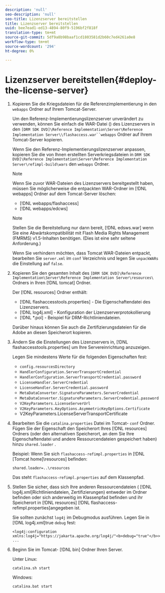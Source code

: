 ```yaml
---
description: 'null'
seo-description: 'null'
seo-title: Lizenzserver bereitstellen
title: Lizenzserver bereitstellen
uuid: bee7ead1-ed13-4894-80f9-5196bf2f818f
translation-type: tm+mt
source-git-commit: 5df9a8b98baaf1cd1803581d2b60c7ed4261a0e8
workflow-type: tm+mt
source-wordcount: '294'
ht-degree: 0%

---
```



# Lizenzserver bereitstellen{#deploy-the-license-server}

1. Kopieren Sie die Kriegsdateien für die Referenzimplementierung in den `webapps` Ordner auf Ihrem Tomcat-Server.

   Um den Referenz-Implementierungslizenzserver unverändert zu verwenden, können Sie einfach die WAR-Datei () des Lizenzservers in den `[DRM SDK DVD]\Reference Implementation\Server\Reference Implementation Server\\flashaccess.war``webapps` Ordner auf Ihrem Tomcat-Server kopieren.

   Wenn Sie den Referenz-Implementierungslizenzserver anpassen, kopieren Sie die von Ihnen erstellten Serverkriegsdateien in `DRM SDK DVD]\Reference Implementation\Server\Reference Implementation Server\refimpl-build\wars` den `webapps` Ordner.

   >[!NOTE]
   >
   >Wenn Sie zuvor WAR-Dateien des Lizenzservers bereitgestellt haben, müssen Sie möglicherweise die entpackten WAR-Ordner im [!DNL webapps] Ordner auf dem Tomcat-Server löschen:
   >
   >* [!DNL webapps/flashaccess]
   >* [!DNL webapps/edcws]


   >[!NOTE]
   >
   >Stellen Sie die Bereitstellung nur dann bereit, [!DNL edsws.war] wenn Sie eine Abwärtskompatibilität mit Flash Media Rights Management (FMRMS) v1.5-Inhalten benötigen. (Dies ist eine sehr seltene Anforderung.)
   >
   >Wenn Sie verhindern möchten, dass Tomcat WAR-Dateien entpackt, bearbeiten Sie `server.xml` im `conf` Verzeichnis und legen Sie `unpackWARs` die Einstellung auf `false`.

1. Kopieren Sie den gesamten Inhalt des `[DRM SDK DVD]\Reference Implementation\Server\Reference Implementation Server\resources\` Ordners in Ihren [!DNL tomcat] Ordner.

   Der [!DNL resources] Ordner enthält:

   * [!DNL flashaccesstools.properties] - Die Eigenschaftendatei des Lizenzservers.
   * [!DNL log4j.xml] - Konfiguration der Lizenzserverprotokollierung
   * [!DNL *.pol] - Beispiel für DRM-Richtliniendateien.

   Darüber hinaus können Sie auch die Zertifizierungsdateien für die Adobe an diesen Speicherort kopieren.

1. Ändern Sie die Einstellungen des Lizenzservers in, [!DNL flashaccesstools.properties] um Ihre Servereinrichtung anzuzeigen.

   Legen Sie mindestens Werte für die folgenden Eigenschaften fest:

   * `config.resourcesDirectory`
   * `HandlerConfiguration.ServerTransportCredential`
   * `HandlerConfiguration.ServerTransportCredential.password`
   * `LicenseHandler.ServerCredential`
   * `LicenseHandler.ServerCredential.password`
   * `MetaDataConverter.SignatureParameters.ServerCredential`
   * `MetaDataConverter.SignatureParameters.ServerCredential.password`
   * `V2KeyParameters.LicenseServerUrl`
   * `V2KeyParameters.KeyOptions.AsymmetricKeyOptions.Certificate`
   * V2KeyParameters.LicenseServerTransportCertificate

1. Bearbeiten Sie die `catalina.properties` Datei im Tomcat- `conf` Ordner. Fügen Sie der Eigenschaft den Speicherort Ihres [!DNL resources] Ordners (oder den alternativen Speicherort, an dem Sie Ihre Eigenschaftendatei und andere Ressourcendateien gespeichert haben) hinzu `shared.loader` .

   Beispiel: Wenn Sie sich `flashaccess-refimpl.properties` in [!DNL [Tomcat home]\resources\] befinden:

   ```
   shared.loader=..\resources
   ```

   Das steht `flashaccess-refimpl.properties` auf dem Klassenpfad.
1. Stellen Sie sicher, dass sich Ihre anderen Ressourcendateien ( [!DNL log4j.xml]Richtliniendateien, Zertifizierungen) entweder im Ordner befinden oder sich anderweitig im Klassenpfad befinden und ihr Speicherort in [!DNL resources] [!DNL flashaccess-refimpl.properties]angegeben ist.

   Sie sollten zunächst `log4j` im Debugmodus ausführen. Legen Sie in [!DNL log4j.xml]true `debug` fest:

   ```
   <log4j:configuration xmlns:log4j="https://jakarta.apache.org/log4j/"<b>debug="true"</b>>
   ...
   ```

1. Beginn Sie im Tomcat- [!DNL bin] Ordner Ihren Server.

   Unter Linux:

   ```
   catalina.sh start
   ```

   Windows:

   ```
   catalina.bat start
   ```
